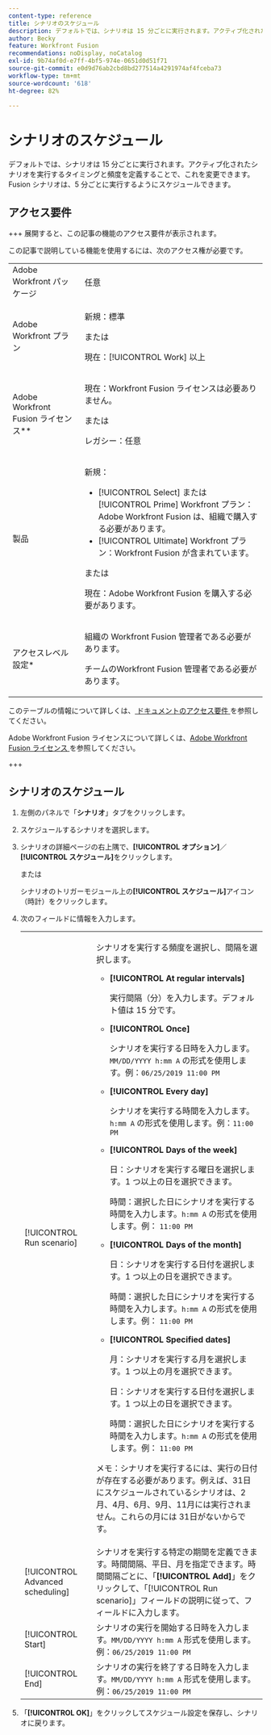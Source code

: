 ```yaml
---
content-type: reference
title: シナリオのスケジュール
description: デフォルトでは、シナリオは 15 分ごとに実行されます。アクティブ化されたシナリオを実行するタイミングと頻度を定義することで、これを変更できます。Fusion シナリオは、5 分ごとに実行するようにスケジュールできます。
author: Becky
feature: Workfront Fusion
recommendations: noDisplay, noCatalog
exl-id: 9b74af0d-e7ff-4bf5-974e-0651d0d51f71
source-git-commit: e0d9d76ab2cbd8bd277514a4291974af4fceba73
workflow-type: tm+mt
source-wordcount: '618'
ht-degree: 82%

---
```


# シナリオのスケジュール

デフォルトでは、シナリオは 15 分ごとに実行されます。アクティブ化されたシナリオを実行するタイミングと頻度を定義することで、これを変更できます。Fusion シナリオは、5 分ごとに実行するようにスケジュールできます。

## アクセス要件

+++ 展開すると、この記事の機能のアクセス要件が表示されます。

この記事で説明している機能を使用するには、次のアクセス権が必要です。

<table style="table-layout:auto">
 <col> 
 <col> 
 <tbody> 
  <tr> 
   <td role="rowheader">Adobe Workfront パッケージ</td> 
   <td> <p>任意</p> </td> 
  </tr> 
  <tr data-mc-conditions=""> 
   <td role="rowheader">Adobe Workfront プラン</td> 
   <td> <p>新規：標準</p><p>または</p><p>現在：[!UICONTROL Work] 以上</p> </td> 
  </tr> 
  <tr> 
   <td role="rowheader">Adobe Workfront Fusion ライセンス**</td> 
   <td>
   <p>現在：Workfront Fusion ライセンスは必要ありません。</p>
   <p>または</p>
   <p>レガシー：任意 </p>
   </td> 
  </tr> 
  <tr> 
   <td role="rowheader">製品</td> 
   <td>
   <p>新規：</p> <ul><li>[!UICONTROL Select] または [!UICONTROL Prime] Workfront プラン：Adobe Workfront Fusion は、組織で購入する必要があります。</li><li>[!UICONTROL Ultimate] Workfront プラン：Workfront Fusion が含まれています。</li></ul>
   <p>または</p>
   <p>現在：Adobe Workfront Fusion を購入する必要があります。</p>
   </td> 
  </tr>
  <tr data-mc-conditions=""> 
   <td role="rowheader">アクセスレベル設定*</td> 
   <td> 
     <p>組織の Workfront Fusion 管理者である必要があります。</p>
     <p>チームのWorkfront Fusion 管理者である必要があります。</p>
   </td> 
  </tr> 
   </td> 
  </tr> 
 </tbody> 
</table>

このテーブルの情報について詳しくは、[ ドキュメントのアクセス要件 ](/help/workfront-fusion/references/licenses-and-roles/access-level-requirements-in-documentation.md) を参照してください。

Adobe Workfront Fusion ライセンスについて詳しくは、[Adobe Workfront Fusion ライセンス ](/help/workfront-fusion/set-up-and-manage-workfront-fusion/licensing-operations-overview/license-automation-vs-integration.md) を参照してください。

+++

## シナリオのスケジュール

1. 左側のパネルで「**シナリオ**」タブをクリックします。
1. スケジュールするシナリオを選択します。
1. シナリオの詳細ページの右上隅で、**[!UICONTROL オプション]**／**[!UICONTROL スケジュール]**&#x200B;をクリックします。

   または

   シナリオのトリガーモジュール上の&#x200B;**[!UICONTROL スケジュール]**&#x200B;アイコン（時計）をクリックします。

1. 次のフィールドに情報を入力します。

   <table style="table-layout:auto">   
    <col> 
    <col> 
    <tbody> 
     <tr> 
      <td role="rowheader">[!UICONTROL Run scenario]</td> 
      <td> <p>シナリオを実行する頻度を選択し、間隔を選択します。</p> 
       <ul> 
        <li> <p><strong>[!UICONTROL At regular intervals]</strong> </p> <p>実行間隔（分）を入力します。デフォルト値は 15 分です。</p> </li> 
        <li> <p><strong>[!UICONTROL Once]</strong> </p> <p>シナリオを実行する日時を入力します。<code>MM/DD/YYYY h:mm A</code> の形式を使用します。例：<code>06/25/2019 11:00 PM</code></p> </li> 
        <li> <p><strong>[!UICONTROL Every day]</strong> </p> <p>シナリオを実行する時間を入力します。<code>h:mm A</code> の形式を使用します。例：<code>11:00 PM</code></p> </li> 
        <li> <p><strong>[!UICONTROL Days of the week]</strong> </p> <p>日：シナリオを実行する曜日を選択します。1 つ以上の日を選択できます。</p> <p>時間：選択した日にシナリオを実行する時間を入力します。<code>h:mm A</code> の形式を使用します。例： <code>11:00 PM</code></p> </li> 
        <li> <p><strong>[!UICONTROL Days of the month]</strong> </p> <p>日：シナリオを実行する日付を選択します。1 つ以上の日を選択できます。</p> <p>時間：選択した日にシナリオを実行する時間を入力します。<code>h:mm A</code> の形式を使用します。例： <code>11:00 PM</code></p> </li> 
        <li> <p><strong>[!UICONTROL Specified dates]</strong> </p> <p>月：シナリオを実行する月を選択します。1 つ以上の月を選択できます。</p> <p>日：シナリオを実行する日付を選択します。1 つ以上の日を選択できます。</p> <p>時間：選択した日にシナリオを実行する時間を入力します。<code>h:mm A</code> の形式を使用します。例： <code>11:00 PM</code></p> </li> 
       </ul> <p>メモ：シナリオを実行するには、実行の日付が存在する必要があります。例えば、31日にスケジュールされているシナリオは、2月、4月、6月、9月、11月には実行されません。これらの月には 31日がないからです。</p> </td> 
     </tr> 
     <tr> 
      <td role="rowheader">[!UICONTROL Advanced scheduling]</td> 
      <td>シナリオを実行する特定の期間を定義できます。時間間隔、平日、月を指定できます。時間間隔ごとに、「<strong>[!UICONTROL Add]</strong>」をクリックして、「[!UICONTROL Run scenario]」フィールドの説明に従って、フィールドに入力します。</td> 
     </tr> 
     <tr> 
      <td role="rowheader">[!UICONTROL Start]</td> 
      <td>シナリオの実行を開始する日時を入力します。<code>MM/DD/YYYY h:mm A</code> 形式を使用します。例：<code>06/25/2019 11:00 PM</code></td> 
     </tr> 
     <tr> 
      <td role="rowheader">[!UICONTROL End]</td> 
      <td>シナリオの実行を終了する日時を入力します。<code>MM/DD/YYYY h:mm A</code> 形式を使用します。例：<code>06/25/2019 11:00 PM</code></td> 
     </tr> 
    </tbody> 
   </table>

1. 「**[!UICONTROL OK]**」をクリックしてスケジュール設定を保存し、シナリオに戻ります。
